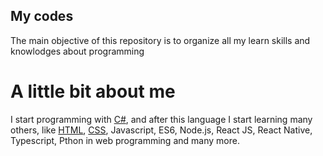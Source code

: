 ## My codes

The main objective of this repository is to organize all my learn skills and knowlodges about programming

# A little bit about me

I start programming with [C#](https://github.com/MateusTP/All-my-codes/edit/master/C#), and after this language I start learning many others, like [HTML](https://github.com/MateusTP/All-my-codes/edit/master/HTML), [CSS](https://github.com/MateusTP/All-my-codes/edit/master/CSS), Javascript, ES6, Node.js, React JS, React Native, Typescript, Pthon in web programming and many more.
